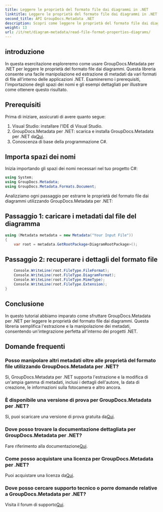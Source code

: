 ```yaml
---
title: Leggere le proprietà del formato file dai diagrammi in .NET
linktitle: Leggere le proprietà del formato file dai diagrammi in .NET
second_title: API GroupDocs.Metadata .NET
description: Scopri come leggere le proprietà del formato file dai diagrammi in .NET utilizzando GroupDocs.Metadata. Estrai metadati dettagliati senza sforzo.
weight: 13
url: /it/net/diagram-metadata/read-file-format-properties-diagrams/
---
```

## introduzione
In questa esercitazione esploreremo come usare GroupDocs.Metadata per .NET per leggere le proprietà del formato file dai diagrammi. Questa libreria consente una facile manipolazione ed estrazione di metadati da vari formati di file all'interno delle applicazioni .NET. Esamineremo i prerequisiti, l'importazione degli spazi dei nomi e gli esempi dettagliati per illustrare come ottenere questo risultato.

## Prerequisiti
Prima di iniziare, assicurati di avere quanto segue:
1. Visual Studio: installare l'IDE di Visual Studio.
2.  GroupDocs.Metadata per .NET: scarica e installa GroupDocs.Metadata per .NET da[Qui](https://releases.groupdocs.com/metadata/net/).
3. Conoscenza di base della programmazione C#.

## Importa spazi dei nomi
Inizia importando gli spazi dei nomi necessari nel tuo progetto C#:
```csharp
using System;
using GroupDocs.Metadata;
using GroupDocs.Metadata.Formats.Document;
```

Analizziamo ogni passaggio per estrarre le proprietà del formato file dai diagrammi utilizzando GroupDocs.Metadata per .NET:
## Passaggio 1: caricare i metadati dal file del diagramma
```csharp
using (Metadata metadata = new Metadata("Your Input File"))
{
    var root = metadata.GetRootPackage<DiagramRootPackage>();
```
## Passaggio 2: recuperare i dettagli del formato file
```csharp
    Console.WriteLine(root.FileType.FileFormat);
    Console.WriteLine(root.FileType.DiagramFormat);
    Console.WriteLine(root.FileType.MimeType);
    Console.WriteLine(root.FileType.Extension);
}
```

## Conclusione
In questo tutorial abbiamo imparato come sfruttare GroupDocs.Metadata per .NET per leggere le proprietà del formato file dai diagrammi. Questa libreria semplifica l'estrazione e la manipolazione dei metadati, consentendo un'integrazione perfetta all'interno dei progetti .NET.

## Domande frequenti
### Posso manipolare altri metadati oltre alle proprietà del formato file utilizzando GroupDocs.Metadata per .NET?
Sì, GroupDocs.Metadata per .NET supporta l'estrazione e la modifica di un'ampia gamma di metadati, inclusi i dettagli dell'autore, la data di creazione, le informazioni sulla fotocamera e altro ancora.
### È disponibile una versione di prova per GroupDocs.Metadata per .NET?
 Sì, puoi scaricare una versione di prova gratuita da[Qui](https://releases.groupdocs.com/).
### Dove posso trovare la documentazione dettagliata per GroupDocs.Metadata per .NET?
 Fare riferimento alla documentazione[Qui](https://tutorials.groupdocs.com/metadata/net/).
### Come posso acquistare una licenza per GroupDocs.Metadata per .NET?
 Puoi acquistare una licenza da[Qui](https://purchase.groupdocs.com/buy).
### Dove posso cercare supporto tecnico o porre domande relative a GroupDocs.Metadata per .NET?
 Visita il forum di supporto[Qui](https://forum.groupdocs.com/c/metadata/14).
